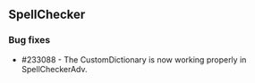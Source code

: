 ## SpellChecker

### Bug fixes

* \#233088 - The CustomDictionary is now working properly in SpellCheckerAdv.
